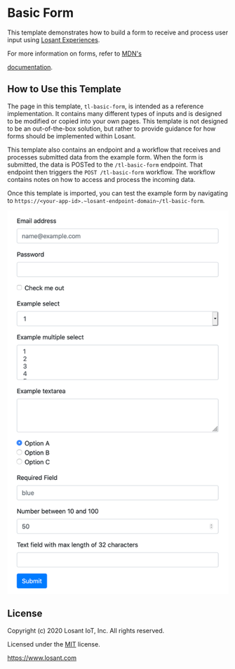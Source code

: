 # Basic Form
This template demonstrates how to build a form to receive and process user input using [Losant Experiences](https://docs.losant.com/experiences/overview/).

For more information on forms, refer to [MDN's <form> documentation](https://developer.mozilla.org/en-US/docs/Web/HTML/Element/form). 

## How to Use this Template
The page in this template, `tl-basic-form`, is intended as a reference implementation. It contains many different types of inputs and is designed to be modified or copied into your own pages. This template is not designed to be an out-of-the-box solution, but rather to provide guidance for how forms should be implemented within Losant.

This template also contains an endpoint and a workflow that receives and processes submitted data from the example form. When the form is submitted, the data is POSTed to the `/tl-basic-form` endpoint. That endpoint then triggers the `POST /tl-basic-form` workflow. The workflow contains notes on how to access and process the incoming data.

Once this template is imported, you can test the example form by navigating to `https://<your-app-id>.~losant-endpoint-domain~/tl-basic-form`.

![Example Form](./example-form.png)

## License

Copyright (c) 2020 Losant IoT, Inc. All rights reserved.

Licensed under the [MIT](https://github.com/Losant/losant-templates/blob/master/LICENSE.txt) license.

https://www.losant.com